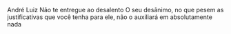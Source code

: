 André Luiz
Não te entregue ao desalento
O seu desânimo, no que pesem as justificativas que você tenha para ele, não o auxiliará em absolutamente nada
